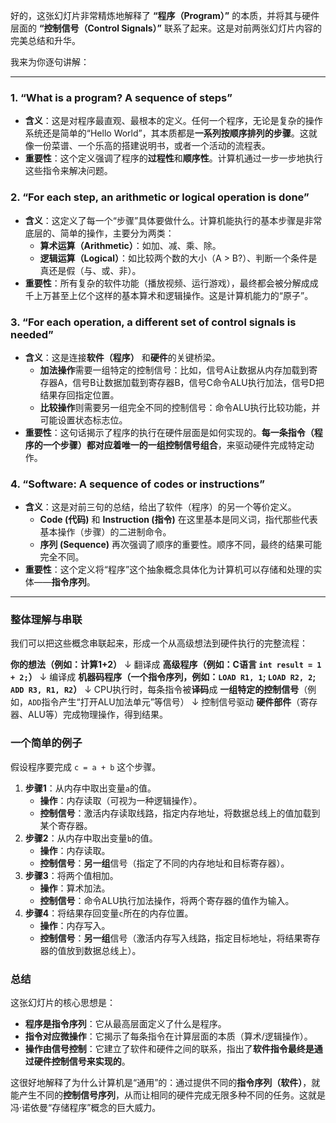 好的，这张幻灯片非常精炼地解释了 **“程序（Program）”** 的本质，并将其与硬件层面的 **“控制信号（Control Signals）”** 联系了起来。这是对前两张幻灯片内容的完美总结和升华。

我来为你逐句讲解：

---

### 1. “What is a program? A sequence of steps”
*   **含义**：这是对程序最直观、最根本的定义。任何一个程序，无论是复杂的操作系统还是简单的“Hello World”，其本质都是**一系列按顺序排列的步骤**。这就像一份菜谱、一个乐高的搭建说明书，或者一个活动的流程表。
*   **重要性**：这个定义强调了程序的**过程性**和**顺序性**。计算机通过一步一步地执行这些指令来解决问题。

### 2. “For each step, an arithmetic or logical operation is done”
*   **含义**：这定义了每一个“步骤”具体要做什么。计算机能执行的基本步骤是非常底层的、简单的操作，主要分为两类：
    *   **算术运算（Arithmetic）**：如加、减、乘、除。
    *   **逻辑运算（Logical）**：如比较两个数的大小（A > B?）、判断一个条件是真还是假（与、或、非）。
*   **重要性**：所有复杂的软件功能（播放视频、运行游戏），最终都会被分解成成千上万甚至上亿个这样的基本算术和逻辑操作。这是计算机能力的“原子”。

### 3. “For each operation, a different set of control signals is needed”
*   **含义**：这是连接**软件（程序）** 和**硬件**的关键桥梁。
    *   **加法操作**需要一组特定的控制信号：比如，信号A让数据从内存加载到寄存器A，信号B让数据加载到寄存器B，信号C命令ALU执行加法，信号D把结果存回指定位置。
    *   **比较操作**则需要另一组完全不同的控制信号：命令ALU执行比较功能，并可能设置状态标志位。
*   **重要性**：这句话揭示了程序的执行在硬件层面是如何实现的。**每一条指令（程序的一个步骤）都对应着唯一的一组控制信号组合**，来驱动硬件完成特定动作。

### 4. “Software: A sequence of codes or instructions”
*   **含义**：这是对前三句的总结，给出了软件（程序）的另一个等价定义。
    *   **Code (代码)** 和 **Instruction (指令)** 在这里基本是同义词，指代那些代表基本操作（步骤）的二进制命令。
    *   **序列 (Sequence)** 再次强调了顺序的重要性。顺序不同，最终的结果可能完全不同。
*   **重要性**：这个定义将“程序”这个抽象概念具体化为计算机可以存储和处理的实体——**指令序列**。

---

### 整体理解与串联

我们可以把这些概念串联起来，形成一个从高级想法到硬件执行的完整流程：

**你的想法（例如：计算1+2）**
↓ 翻译成
**高级程序（例如：C语言 `int result = 1 + 2;`）**
↓ 编译成
**机器码程序（一个指令序列，例如：`LOAD R1, 1`; `LOAD R2, 2`; `ADD R3, R1, R2`）**
↓ CPU执行时，每条指令被**译码**成
**一组特定的控制信号**（例如，`ADD`指令产生“打开ALU加法单元”等信号）
↓ 控制信号驱动
**硬件部件**（寄存器、ALU等）完成物理操作，得到结果。

### 一个简单的例子

假设程序要完成 `c = a + b` 这个步骤。

1.  **步骤1**：从内存中取出变量`a`的值。
    *   **操作**：内存读取（可视为一种逻辑操作）。
    *   **控制信号**：激活内存读取线路，指定内存地址，将数据总线上的值加载到某个寄存器。
2.  **步骤2**：从内存中取出变量`b`的值。
    *   **操作**：内存读取。
    *   **控制信号**：**另一组**信号（指定了不同的内存地址和目标寄存器）。
3.  **步骤3**：将两个值相加。
    *   **操作**：算术加法。
    *   **控制信号**：命令ALU执行加法操作，将两个寄存器的值作为输入。
4.  **步骤4**：将结果存回变量`c`所在的内存位置。
    *   **操作**：内存写入。
    *   **控制信号**：**另一组**信号（激活内存写入线路，指定目标地址，将结果寄存器的值放到数据总线上）。

### 总结

这张幻灯片的核心思想是：

*   **程序是指令序列**：它从最高层面定义了什么是程序。
*   **指令对应微操作**：它揭示了每条指令在计算层面的本质（算术/逻辑操作）。
*   **操作由信号控制**：它建立了软件和硬件之间的联系，指出了**软件指令最终是通过硬件控制信号来实现的**。

这很好地解释了为什么计算机是“通用”的：通过提供不同的**指令序列（软件）**，就能产生不同的**控制信号序列**，从而让相同的硬件完成无限多种不同的任务。这就是冯·诺依曼“存储程序”概念的巨大威力。